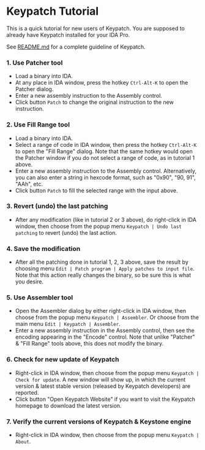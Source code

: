 Keypatch Tutorial
=================

This is a quick tutorial for new users of Keypatch.
You are supposed to already have Keypatch installed for your IDA Pro.

See [README.md](README.md) for a complete guideline of Keypatch.


### 1. Use **Patcher** tool

- Load a binary into IDA.
- At any place in IDA window, press the hotkey `Ctrl-Alt-K` to open the
  Patcher dialog.
- Enter a new assembly instruction to the Assembly control.
- Click button `Patch` to change the original instruction to the new instruction.


### 2. Use **Fill Range** tool

- Load a binary into IDA.
- Select a range of code in IDA window, then press the hotkey `Ctrl-Alt-K` to open
  the "Fill Range" dialog. Note that the same hotkey would open the Patcher window
  if you do not select a range of code, as in tutorial 1 above.
- Enter a new assembly instruction to the Assembly control. Alternatively, you can
  also enter a string in hexcode format, such as "0x90", "90, 91", "AAh", etc.
- Click button `Patch` to fill the selected range with the input above.


### 3. Revert (undo) the last patching

- After any modification (like in tutorial 2 or 3 above), do right-click in
  IDA window, then choose from the popup menu `Keypatch | Undo last patching`
  to revert (undo) the last action.


### 4. Save the modification

- After all the patching done in tutorial 1, 2, 3 above, save the result by choosing
  menu `Edit | Patch program | Apply patches to input file`. Note that this action
  really changes the binary, so be sure this is what you desire.


### 5. Use **Assembler** tool

- Open the Assembler dialog by either right-click in IDA window, then choose from
  the popup menu `Keypatch | Assembler`. Or choose from the main menu `Edit | Keypatch | Assembler`.
- Enter a new assembly instruction in the Assembly control, then see the encoding
  appearing in the "Encode" control. Note that unlike "Patcher" & "Fill Range"
  tools above, this does not modify the binary.


### 6. Check for new update of Keypatch

- Right-click in IDA window, then choose from the popup menu `Keypatch | Check for update`.
  A new window will show up, in which the current version & latest stable version
  (released by Keypatch developers) are reported.
- Click button "Open Keypatch Website" if you want to visit the Keypatch
  homepage to download the latest version.


### 7. Verify the current versions of Keypatch & Keystone engine

- Right-click in IDA window, then choose from the popup menu `Keypatch | About`.
